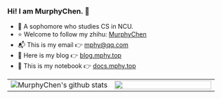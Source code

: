 ### Hi! I am MurphyChen.  👋 
- 🧑 A sophomore who studies CS in NCU.
- ⭐ Welcome to follow my zhihu: [MurphyChen](https://www.zhihu.com/people/mphyc)
- 📬 This is my email 👉 mphy@qq.com
- 📘 Here is my blog 👉 [blog.mphy.top](https://blog.mphy.top)
- 📗 This is my notebook 👉 [docs.mphy.top](https://docs.mphy.top)

<table>
  <tr width="80%">
    <td width="50%">
      <img src="https://github-readme-stats.vercel.app/api?username=Hacker-C&count_private=true&show_icons=true&include_all_commits=false" alt="MurphyChen's github stats"/>
    </td>
    <td width="50%">
      <img src="https://github-readme-stats.vercel.app/api/top-langs/?username=Hacker-C&layout=compact" width="100%"/>
    </td>
  </tr>
  </table>


